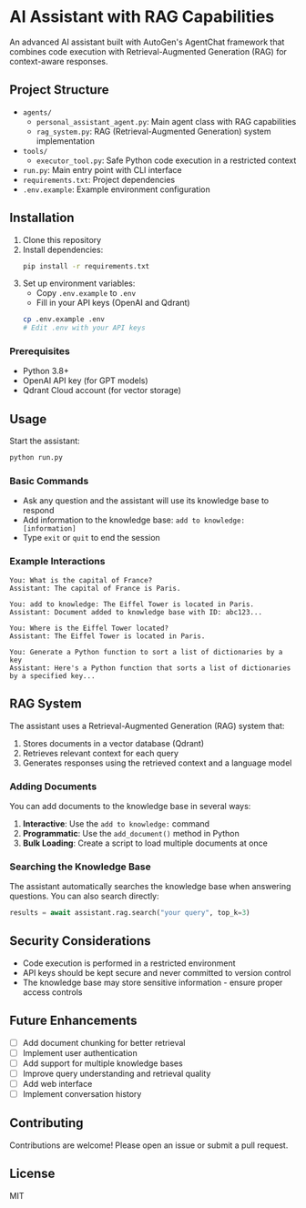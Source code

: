 # AI Assistant with RAG Capabilities

An advanced AI assistant built with AutoGen's AgentChat framework that combines code execution with Retrieval-Augmented Generation (RAG) for context-aware responses.

## Project Structure

- `agents/`
  - `personal_assistant_agent.py`: Main agent class with RAG capabilities
  - `rag_system.py`: RAG (Retrieval-Augmented Generation) system implementation
- `tools/`
  - `executor_tool.py`: Safe Python code execution in a restricted context
- `run.py`: Main entry point with CLI interface
- `requirements.txt`: Project dependencies
- `.env.example`: Example environment configuration

## Installation

1. Clone this repository
2. Install dependencies:
   ```bash
   pip install -r requirements.txt
   ```
3. Set up environment variables:
   - Copy `.env.example` to `.env`
   - Fill in your API keys (OpenAI and Qdrant)
   ```bash
   cp .env.example .env
   # Edit .env with your API keys
   ```

### Prerequisites

- Python 3.8+
- OpenAI API key (for GPT models)
- Qdrant Cloud account (for vector storage)

## Usage

Start the assistant:

```bash
python run.py
```

### Basic Commands

- Ask any question and the assistant will use its knowledge base to respond
- Add information to the knowledge base: `add to knowledge: [information]`
- Type `exit` or `quit` to end the session

### Example Interactions

```
You: What is the capital of France?
Assistant: The capital of France is Paris.

You: add to knowledge: The Eiffel Tower is located in Paris.
Assistant: Document added to knowledge base with ID: abc123...

You: Where is the Eiffel Tower located?
Assistant: The Eiffel Tower is located in Paris.

You: Generate a Python function to sort a list of dictionaries by a key
Assistant: Here's a Python function that sorts a list of dictionaries by a specified key...
```

## RAG System

The assistant uses a Retrieval-Augmented Generation (RAG) system that:

1. Stores documents in a vector database (Qdrant)
2. Retrieves relevant context for each query
3. Generates responses using the retrieved context and a language model

### Adding Documents

You can add documents to the knowledge base in several ways:

1. **Interactive**: Use the `add to knowledge:` command
2. **Programmatic**: Use the `add_document()` method in Python
3. **Bulk Loading**: Create a script to load multiple documents at once

### Searching the Knowledge Base

The assistant automatically searches the knowledge base when answering questions. You can also search directly:

```python
results = await assistant.rag.search("your query", top_k=3)
```

## Security Considerations

- Code execution is performed in a restricted environment
- API keys should be kept secure and never committed to version control
- The knowledge base may store sensitive information - ensure proper access controls

## Future Enhancements

- [ ] Add document chunking for better retrieval
- [ ] Implement user authentication
- [ ] Add support for multiple knowledge bases
- [ ] Improve query understanding and retrieval quality
- [ ] Add web interface
- [ ] Implement conversation history

## Contributing

Contributions are welcome! Please open an issue or submit a pull request.

## License

MIT
